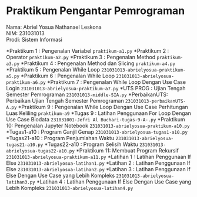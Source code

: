 # Praktikum Pengantar Pemrograman
<div> Nama: Abriel Yosua Nathanael Leskona </div>
<div> NIM: 231031013 </div>
<div> Prodi: Sistem Informasi </div>

*Praktikum 1 : Pengenalan Variabel `praktikum-a1.py`
*Praktikum 2 : Operator `praktikum-a2.py`
*Praktikum 3 : Pengenalan Method `praktikum-a3.py`
*Praktikum 4 : Pengenalan Method dan Slicing `praktikum-a4.py`
*Praktikum 5 : Pengenalan While Loop `231031013-abrielyosua-praktikum-a5.py`
*Praktikum 6 : Pengenalan While Loop `231031013-abrielyosua-praktikum-a6.py`
*Praktikum 7 : Pengenalan While Loop Dengan Use Case Login `231031013-abrielyosua-praktikum-a7.py`
*UTS PROG    : Ujian Tengah Semester Pemrograman `231031013-middle-SIA.py`
*PerbaikanUTS: Perbaikan Ujian Tengah Semester Pemrograman `231031013-perbaikanUTS-A.py`
*Praktikum 9 : Pengenalan While Loop Dengan Use Case Perhitungan Luas Keliling `praktikum-a9`
*Tugas 9     : Latihan Penggunaan For Loop Dengan Use Case Biodata `231031001-Jefri Al Buchari-tugas-9-A-.py`
*Praktikum 10: Pengenalan Jupyter Notebook `231031013-abrielyosua-praktikum-a10.py`
*Tugas1-a10  : Program Ganjil Genap `231031013-abrielyosua-tugas1-a10.py`
*Tugas21-a10 : Program Penjumlahan Waktu `231031013-abrielyosua-tugas21-a10.py`
*Tugas22-a10 : Program Selisih Waktu `231031013-abrielyosua-tugas22-a10.py`
*Praktikum 11: Membuat Program Rekursif `231031013-abrielyosua-praktikum-a11.py`
*Latihan 1   : Latihan Penggunaan If Else `231031013-abrielyosua-latihan1.py`
*Latihan 2   : Latihan Penggunaan If Else `231031013-abrielyosua-latihan2.py`
*Latihan 3   : Latihan Penggunaan If Else Dengan Use Case yang Lebih Kompleks `231031013-abrielyosua-latihan3.py`
*Latihan 4   : Latihan Penggunaan If Else Dengan Use Case yang Lebih Kompleks `231031013-abrielyosua-latihan4.py`
